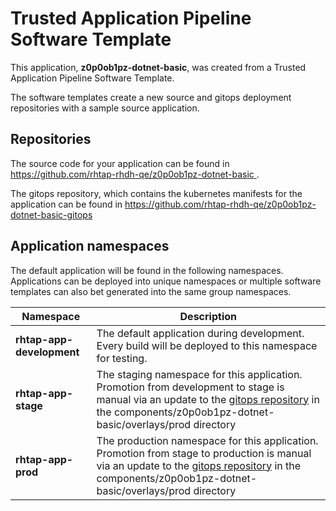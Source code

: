 # Trusted Application Pipeline Software Template

This application, **z0p0ob1pz-dotnet-basic**, was created from a Trusted Application Pipeline Software Template.

The software templates create a new source and gitops deployment repositories with a sample source application. 

## Repositories

The source code for your application can be found in [https://github.com/rhtap-rhdh-qe/z0p0ob1pz-dotnet-basic ](https://github.com/rhtap-rhdh-qe/z0p0ob1pz-dotnet-basic ).
 
The gitops repository, which contains the kubernetes manifests for the application can be found in 
[https://github.com/rhtap-rhdh-qe/z0p0ob1pz-dotnet-basic-gitops ](https://github.com/rhtap-rhdh-qe/z0p0ob1pz-dotnet-basic-gitops ) 

## Application namespaces 

The default application will be found in the following namespaces. Applications can be deployed into unique namespaces or multiple software templates can also bet generated into the same group namespaces.  

|  Namespace   |  Description   |  
| -------- | -------- |   
| **rhtap-app-development** | The default application during development. Every build will be deployed to this namespace for testing. | 
| **rhtap-app-stage** | The staging namespace for this application. Promotion from development to stage is manual via an update to the [gitops repository](https://github.com/rhtap-rhdh-qe/z0p0ob1pz-dotnet-basic-gitops ) in the components/z0p0ob1pz-dotnet-basic/overlays/prod directory |  
| **rhtap-app-prod** | The production namespace for this application. Promotion from stage to production is manual via an update to the [gitops repository](https://github.com/rhtap-rhdh-qe/z0p0ob1pz-dotnet-basic-gitops ) in the components/z0p0ob1pz-dotnet-basic/overlays/prod directory | 